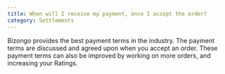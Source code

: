 ```yaml
---
title: When will I receive my payment, once I accept the order?
category: Settlements
---
```

Bizongo provides the best payment terms in the industry. The payment terms are discussed and agreed upon when you accept an order. These payment terms can also be improved by working on more orders, and increasing your Ratings.